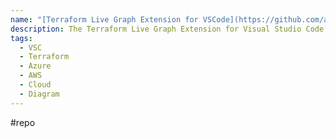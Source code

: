 ```yaml
---
name: "[Terraform Live Graph Extension for VSCode](https://github.com/adamiBs/vscode-terraform-live-graph)"
description: The Terraform Live Graph Extension for Visual Studio Code is a plugin that allows you to generate a live Terraform graph as you code.
tags:
  - VSC
  - Terraform
  - Azure
  - AWS
  - Cloud
  - Diagram
---
```

#repo